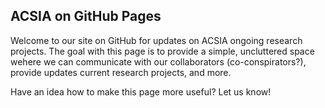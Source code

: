 ## ACSIA on GitHub Pages

Welcome to our site on GitHub for updates on ACSIA ongoing research projects. The goal with this page is to provide a simple, uncluttered space wehere we can communicate with our collaborators (co-conspirators?), provide updates current research projects, and more.

Have an idea how to make this page more useful? Let us know! 



